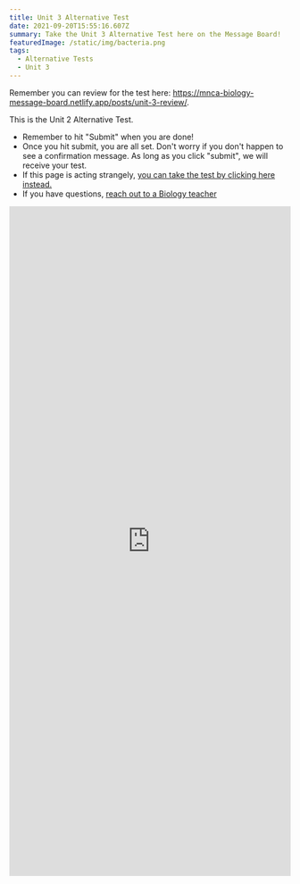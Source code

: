 ```yaml
---
title: Unit 3 Alternative Test
date: 2021-09-20T15:55:16.607Z
summary: Take the Unit 3 Alternative Test here on the Message Board!
featuredImage: /static/img/bacteria.png
tags:
  - Alternative Tests
  - Unit 3
---
```

Remember you can review for the test here: <https://mnca-biology-message-board.netlify.app/posts/unit-3-review/>.

This is the Unit 2 Alternative Test.

* Remember to hit "Submit" when you are done!
* Once you hit submit, you are all set. Don't worry if you don't happen to see a confirmation message. As long as you click "submit", we will receive your test.
* If this page is acting strangely, [you can take the test by clicking here instead.](https://docs.google.com/forms/d/e/1FAIpQLScvK1k533tRdj-2eWJ7P1euYxh1zhLc-pmNxrGfhekj62wfdA/viewform?usp=sf_link)
* If you have questions, [reach out to a Biology teacher](https://mnca-biology-message-board.netlify.app/contact)

<iframe src="https://docs.google.com/forms/d/e/1FAIpQLSePGjQeEfzmSckcGZ9JsFURcGlSRF5DvrjmNaVQ5Db-x4e2Pw/viewform?embedded=true" width="100%" height="1200" frameborder="0" marginheight="0" marginwidth="0">Loading…</iframe>